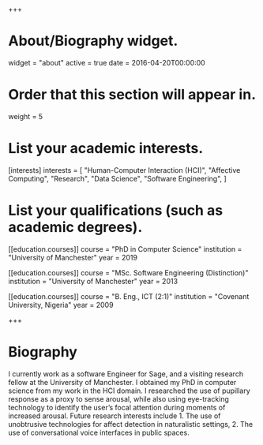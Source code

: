 +++
# About/Biography widget.
widget = "about"
active = true
date = 2016-04-20T00:00:00

# Order that this section will appear in.
weight = 5

# List your academic interests.
[interests]
  interests = [
    "Human-Computer Interaction (HCI)",
    "Affective Computing",
    "Research",
    "Data Science",
    "Software Engineering",
  ]

# List your qualifications (such as academic degrees).
[[education.courses]]
  course = "PhD in Computer Science"
  institution = "University of Manchester"
  year = 2019

[[education.courses]]
  course = "MSc. Software Engineering (Distinction)"
  institution = "University of Manchester"
  year = 2013

[[education.courses]]
  course = "B. Eng., ICT (2:1)"
  institution = "Covenant University, Nigeria"
  year = 2009
 
+++

# Biography

I currently work as a software Engineer for Sage, and a visiting research fellow at the University of Manchester.
I obtained my PhD in computer science from my work in the HCI domain. I researched the use of pupillary response as a proxy to sense arousal, while also using eye-tracking technology to identify the user’s focal attention during moments of increased arousal. Future research interests include 1. The use of unobtrusive technologies for affect detection in naturalistic settings, 2. The use of conversational voice interfaces in public spaces. 

